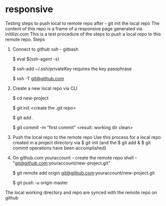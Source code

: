 # responsive
Testing steps to push local to remote repo after - git init the local repo
The content of this repo is a frame of a responsive page generated via initilizr.com
This is a test procedure of the steps to push a local repo to this remote repo.
Steps
1. Connect to github ssh - gitbash

    $ eval $(ssh-agent -s)      <start the ssh agent>
  
    $ ssh-add ~/.ssh/privateKey <add private key >
    requires the key passphrase
    
    $ ssh -T git@github.com     <Test SSH connection>
  
2. Create a new local repo via CLI

    $ cd new-project
  
    $ git init	    <create the .git repo>
  
    $ git add .	    <recursively add working files to local repo index>
  
    $ git commit -m "first commit"    <result: working dir clean>
  
3. Push the local repo to the remote repo
  Use this process for a local repo created in a project directory via $ git init 
  (and the $ git add & $ git commit operations have been accomplished)
4. On github.com youraccount - create the remote repo shell - "git@github.com:youraccount/new-project.git"

    $ git remote add origin git@github.com:youraccount/new-project.git
  
    $ git push -u origin master
  
The local working directory and repo are synced with the remote repo on github
